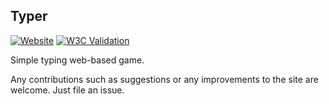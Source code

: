 
## Typer

[![Website](https://img.shields.io/website?url=https%3A%2F%2Ftyper.eidoriantan.tech)](https://typer.eidoriantan.tech)
[![W3C Validation](https://img.shields.io/w3c-validation/html?targetUrl=https%3A%2F%2Ftyper.eidoriantan.tech)](https://typer.eidoriantan.tech)

Simple typing web-based game.

Any contributions such as suggestions or any improvements to the site are welcome.
Just file an issue.
